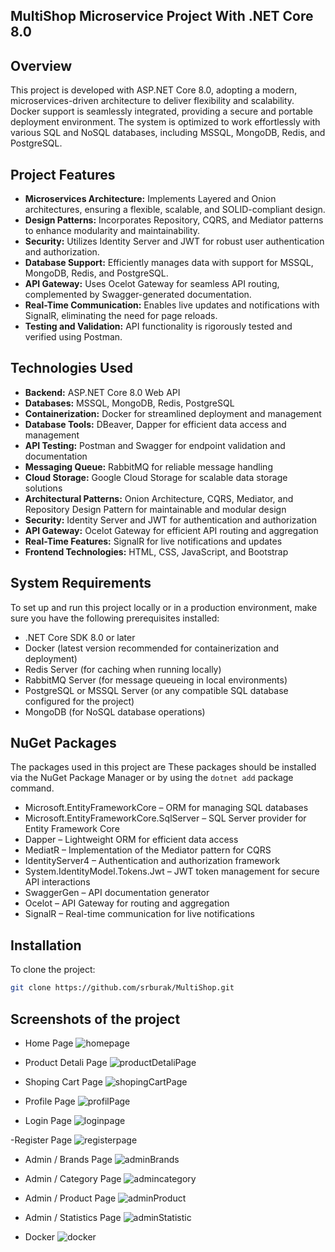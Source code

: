 ## MultiShop Microservice Project With .NET Core 8.0

## Overview
This project is developed with ASP.NET Core 8.0, adopting a modern, microservices-driven architecture to deliver flexibility and scalability. Docker support is seamlessly integrated, providing a secure and portable deployment environment. The system is optimized to work effortlessly with various SQL and NoSQL databases, including MSSQL, MongoDB, Redis, and PostgreSQL.

## Project Features

- **Microservices Architecture:** Implements Layered and Onion architectures, ensuring a flexible, scalable, and SOLID-compliant design.
- **Design Patterns:** Incorporates Repository, CQRS, and Mediator patterns to enhance modularity and maintainability.
- **Security:** Utilizes Identity Server and JWT for robust user authentication and authorization.
- **Database Support:** Efficiently manages data with support for MSSQL, MongoDB, Redis, and PostgreSQL.
- **API Gateway:** Uses Ocelot Gateway for seamless API routing, complemented by Swagger-generated documentation.
- **Real-Time Communication:** Enables live updates and notifications with SignalR, eliminating the need for page reloads.
- **Testing and Validation:** API functionality is rigorously tested and verified using Postman.

## Technologies Used

- **Backend:** ASP.NET Core 8.0 Web API
- **Databases:** MSSQL, MongoDB, Redis, PostgreSQL
- **Containerization:** Docker for streamlined deployment and management
- **Database Tools:** DBeaver, Dapper for efficient data access and management
- **API Testing:** Postman and Swagger for endpoint validation and documentation
- **Messaging Queue:** RabbitMQ for reliable message handling
- **Cloud Storage:** Google Cloud Storage for scalable data storage solutions
- **Architectural Patterns:** Onion Architecture, CQRS, Mediator, and Repository Design Pattern for maintainable and modular design
- **Security:** Identity Server and JWT for authentication and authorization
- **API Gateway:** Ocelot Gateway for efficient API routing and aggregation
- **Real-Time Features:** SignalR for live notifications and updates
- **Frontend Technologies:** HTML, CSS, JavaScript, and Bootstrap

## System Requirements
To set up and run this project locally or in a production environment, make sure you have the following prerequisites installed:

- .NET Core SDK 8.0 or later
- Docker (latest version recommended for containerization and deployment)
- Redis Server (for caching when running locally)
- RabbitMQ Server (for message queueing in local environments)
- PostgreSQL or MSSQL Server (or any compatible SQL database configured for the project)
- MongoDB (for NoSQL database operations)

## NuGet Packages
The packages used in this project are
These packages should be installed via the NuGet Package Manager or by using the ```dotnet add```  package command.

- Microsoft.EntityFrameworkCore – ORM for managing SQL databases
- Microsoft.EntityFrameworkCore.SqlServer – SQL Server provider for Entity Framework Core
- Dapper – Lightweight ORM for efficient data access
- MediatR – Implementation of the Mediator pattern for CQRS
- IdentityServer4 – Authentication and authorization framework
- System.IdentityModel.Tokens.Jwt – JWT token management for secure API interactions
- SwaggerGen – API documentation generator
- Ocelot – API Gateway for routing and aggregation
- SignalR – Real-time communication for live notifications

## Installation

To clone the project:
```bash 
git clone https://github.com/srburak/MultiShop.git
```

## Screenshots of the project
- Home Page
![homepage](https://github.com/user-attachments/assets/29b6712a-24bf-40ec-b18b-e4305893c773)

- Product Detali Page
![productDetaliPage](https://github.com/user-attachments/assets/f33fa173-d7e9-47f7-867f-20eba0d9be7c)

- Shoping Cart Page
![shopingCartPage](https://github.com/user-attachments/assets/d0edc746-cc1a-4fdf-849c-6fdfb093ea08)

- Profile Page
![profilPage](https://github.com/user-attachments/assets/c07efdba-7913-4313-b9fe-87cda48e0d21)

- Login Page
![loginpage](https://github.com/user-attachments/assets/a0742d3d-de45-4ed7-bdfa-826759dd711b)

-Register Page
![registerpage](https://github.com/user-attachments/assets/7b478b0b-6d5c-4538-8cc9-1a2bfe7d81f1)

- Admin / Brands Page
![adminBrands](https://github.com/user-attachments/assets/529150c5-e263-4f71-a0f8-1df3b128d6f4)

- Admin / Category Page
![admincategory](https://github.com/user-attachments/assets/9fb9354e-f4ca-4473-b85a-79cbd2571fae)

- Admin / Product Page
![adminProduct](https://github.com/user-attachments/assets/f1ec8b6e-0ce6-4579-9909-45540d7a63de)

- Admin / Statistics Page
![adminStatistic](https://github.com/user-attachments/assets/4ccb44de-e37e-4213-baf1-55a3de92bd0e)

- Docker
![docker](https://github.com/user-attachments/assets/b9392d5d-2631-4e02-abca-2cd788aedf0c)



